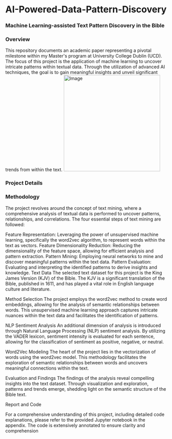 # AI-Powered-Data-Pattern-Discovery

### Machine Learning-assisted Text Pattern Discovery in the Bible

### Overview

This repository documents an academic paper representing a pivotal milestone within my Master's program at University College Dublin (UCD). The focus of this project is the application of machine learning to uncover intricate patterns within textual data. Through the utilization of advanced AI techniques, the goal is to gain meaningful insights and unveil significant trends from within the text.
<img src="https://github.com/yinfangrtz/AI-Powered-Data-Pattern-Discovery/assets/106718273/e5211d6d-7bbc-41b5-9f16-fde9e44bc8d0" width="300" alt="Image">

### Project Details

### Methodology
The project revolves around the concept of text mining, where a comprehensive analysis of textual data is performed to uncover patterns, relationships, and correlations. The four essential steps of text mining are followed:

Feature Representation: Leveraging the power of unsupervised machine learning, specifically the word2vec algorithm, to represent words within the text as vectors.
Feature Dimensionality Reduction: Reducing the dimensionality of the feature space, allowing for efficient analysis and pattern extraction.
Pattern Mining: Employing neural networks to mine and discover meaningful patterns within the text data.
Pattern Evaluation: Evaluating and interpreting the identified patterns to derive insights and knowledge.
Text Data
The selected text dataset for this project is the King James Version (KJV) of the Bible. The KJV is a significant translation of the Bible, published in 1611, and has played a vital role in English language culture and literature.

Method Selection
The project employs the word2vec method to create word embeddings, allowing for the analysis of semantic relationships between words. This unsupervised machine learning approach captures intricate nuances within the text data and facilitates the identification of patterns.

NLP Sentiment Analysis
An additional dimension of analysis is introduced through Natural Language Processing (NLP) sentiment analysis. By utilizing the VADER lexicon, sentiment intensity is evaluated for each sentence, allowing for the classification of sentiment as positive, negative, or neutral.

Word2Vec Modeling
The heart of the project lies in the vectorization of words using the word2vec model. This methodology facilitates the exploration of semantic relationships between words and uncovers meaningful connections within the text.

Evaluation and Findings
The findings of the analysis reveal compelling insights into the text dataset. Through visualization and exploration, patterns and trends emerge, shedding light on the semantic structure of the Bible text.

Report and Code

For a comprehensive understanding of this project, including detailed code explanations, please refer to the provided Jupyter notebook in the appendix. The code is extensively annotated to ensure clarity and comprehension
